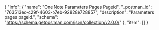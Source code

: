 {
  "info": {
    "name": "One Note Parameters Pages Pageid",
    "_postman_id": "763513ed-c29f-4603-b7eb-928286728857",
    "description": "Parameters pages pageid.",
    "schema": "https://schema.getpostman.com/json/collection/v2.0.0/"
  },
  "item": []
}